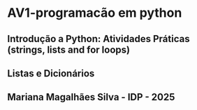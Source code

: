 # AV1-programacão em python
## Introdução a Python: Atividades Práticas (strings, lists and for loops)
## Listas e Dicionários
## Mariana Magalhães Silva - IDP - 2025
